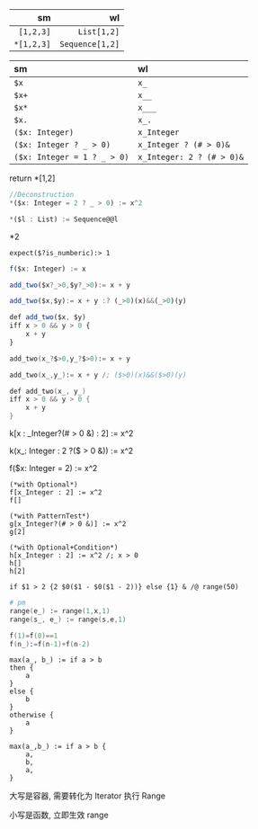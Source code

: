 

|         sm |              wl |
| ---------: | --------------: |
|  `[1,2,3]` |     `List[1,2]` |
| `*[1,2,3]` | `Sequence[1,2]` |



| sm                          | wl                        |
| :-------------------------- | :------------------------ |
| `$x`                        | `x_`                      |
| `$x+`                       | `x__`                     |
| `$x*`                       | `x___`                    |
| `$x.`                       | `x_.`                     |
| `($x: Integer)`             | `x_Integer`               |
| `($x: Integer ? _ > 0)`     | `x_Integer ? (# > 0)&`    |
| `($x: Integer = 1 ? _ > 0)` | `x_Integer: 2 ? (# > 0)&` |

return *[1,2]


```js
//Deconstruction
*($x: Integer = 2 ? _ > 0) := x^2


```



```js
*($l : List) := Sequence@@l
```


*2

```
expect($?is_numberic):> 1
```

```js
f($x: Integer) := x
```

```js
add_two($x?_>0,$y?_>0):= x + y

add_two($x,$y):= x + y :? (_>0)(x)&&(_>0)(y)

def add_two($x, $y)
iff x > 0 && y > 0 {
    x + y
}
```

```s
add_two(x_?$>0,y_?$>0):= x + y

add_two(x_,y_):= x + y /; ($>0)(x)&&($>0)(y)

def add_two(x_, y_)
iff x > 0 && y > 0 {
    x + y
}
```

k[x : _Integer?(# > 0 &) : 2] := x^2

k(x_: Integer : 2 ?($ > 0 &)) := x^2


f($x: Integer = 2) := x^2

```wl
(*with Optional*)
f[x_Integer : 2] := x^2
f[]
```

```wl
(*with PatternTest*)
g[x_Integer?(# > 0 &)] := x^2
g[2]
```

```wl
(*with Optional+Condition*)
h[x_Integer : 2] := x^2 /; x > 0
h[]
h[2]
```

```wl
if $1 > 2 {2 $0($1 - $0($1 - 2))} else {1} & /@ range(50)
```

```s
# pm
range(e_) := range(1,x,1)
range(s_, e_) := range(s,e,1)
```

```s
f(1)=f(0)==1
f(n_):=f(n-1)+f(n-2)
```

```
max(a_, b_) := if a > b
then {
    a
}
else {
    b
}
otherwise {
    a
}

max(a_,b_) := if a > b {
    a,
    b,
    a,
}
```




大写是容器, 需要转化为 Iterator 执行
Range

小写是函数, 立即生效
range